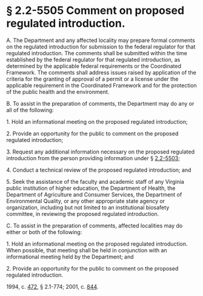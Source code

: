 # § 2.2-5505 Comment on proposed regulated introduction.

<p>A. The Department and any affected locality may prepare formal comments on the regulated introduction for submission to the federal regulator for that regulated introduction. The comments shall be submitted within the time established by the federal regulator for that regulated introduction, as determined by the applicable federal requirements or the Coordinated Framework. The comments shall address issues raised by application of the criteria for the granting of approval of a permit or a license under the applicable requirement in the Coordinated Framework and for the protection of the public health and the environment.</p><p>B. To assist in the preparation of comments, the Department may do any or all of the following:</p><p>1. Hold an informational meeting on the proposed regulated introduction;</p><p>2. Provide an opportunity for the public to comment on the proposed regulated introduction;</p><p>3. Request any additional information necessary on the proposed regulated introduction from the person providing information under § <a href='http://law.lis.virginia.gov/vacode/2.2-5503/'>2.2-5503</a>;</p><p>4. Conduct a technical review of the proposed regulated introduction; and</p><p>5. Seek the assistance of the faculty and academic staff of any Virginia public institution of higher education, the Department of Health, the Department of Agriculture and Consumer Services, the Department of Environmental Quality, or any other appropriate state agency or organization, including but not limited to an institutional biosafety committee, in reviewing the proposed regulated introduction.</p><p>C. To assist in the preparation of comments, affected localities may do either or both of the following:</p><p>1. Hold an informational meeting on the proposed regulated introduction. When possible, that meeting shall be held in conjunction with an informational meeting held by the Department; and</p><p>2. Provide an opportunity for the public to comment on the proposed regulated introduction.</p><p>1994, c. <a href='http://lis.virginia.gov/cgi-bin/legp604.exe?941+ful+CHAP0472'>472</a>, § 2.1-774; 2001, c. <a href='http://lis.virginia.gov/cgi-bin/legp604.exe?011+ful+CHAP0844'>844</a>.</p>